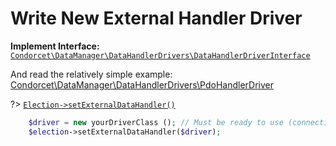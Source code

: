 # Write New External Handler Driver

**Implement Interface:** [`Condorcet\DataManager\DataHandlerDrivers\DataHandlerDriverInterface`](https://github.com/julien-boudry/Condorcet/blob/master/src/DataManager/DataHandlerDrivers/DataHandlerDriverInterface.php)

And read the relatively simple example: [Condorcet\DataManager\DataHandlerDrivers\PdoHandlerDriver](https://github.com/julien-boudry/Condorcet/blob/master/src/DataManager/DataHandlerDrivers/PdoDriver/PdoHandlerDriver.php)

?> [`Election->setExternalDataHandler()`](/Docs/MethodsReferences/Election%20Class/public%20Election--setExternalDataHandler)
```php
    $driver = new yourDriverClass (); // Must be ready to use (connection, access etc..)
    $election->setExternalDataHandler($driver);
```